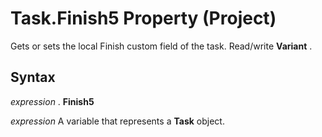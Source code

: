 
# Task.Finish5 Property (Project)

Gets or sets the local Finish custom field of the task. Read/write  **Variant** .


## Syntax

 _expression_ . **Finish5**

 _expression_ A variable that represents a **Task** object.

